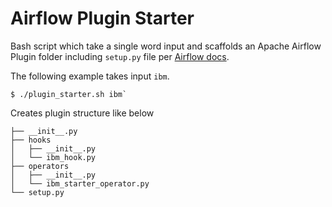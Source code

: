 # Airflow Plugin Starter

Bash script which take a single word input and scaffolds an Apache Airflow Plugin folder including `setup.py` file per [Airflow docs](https://airflow.apache.org/plugins.html#plugins-as-python-packages).

The following example takes input `ibm`.

```
$ ./plugin_starter.sh ibm`
```

Creates plugin structure like below

```
├── __init__.py
├── hooks
│   ├── __init__.py
│   └── ibm_hook.py
├── operators
│   ├── __init__.py
│   └── ibm_starter_operator.py
└── setup.py
```